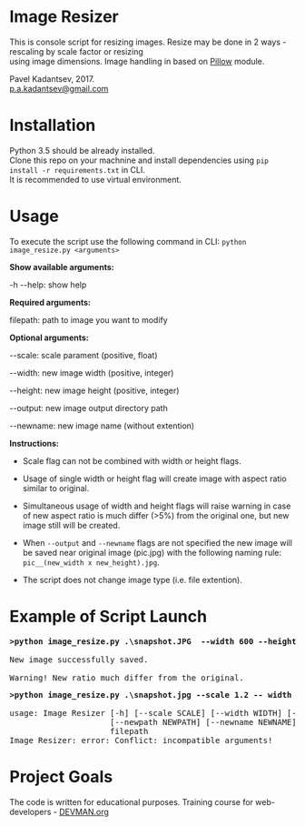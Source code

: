 # Image Resizer

This is console script for resizing images. Resize may be done in 2 ways - rescaling by scale factor or resizing <br />
using image dimensions.
Image handling in based on [Pillow](https://pypi.python.org/pypi/Pillow/) module.

Pavel Kadantsev, 2017. <br/>
p.a.kadantsev@gmail.com

# Installation

Python 3.5 should be already installed. <br />
Clone this repo on your machnine and install dependencies using ```pip install -r requirements.txt``` in CLI. <br />
It is recommended to use virtual environment.


# Usage

To execute the script use the following command in CLI: ```python image_resize.py <arguments>```

**Show available arguments:**

-h --help:  show help

**Required arguments:**

filepath:  path to image you want to modify

**Optional arguments:**

--scale:  scale parament (positive, float)

--width:  new image width (positive, integer)

--height:  new image height (positive, integer)

--output:  new image output directory path

--newname:  new image name (without extention) 

**Instructions:**

- Scale flag can not be combined with width or height flags.

- Usage of single width or height flag will create image with aspect ratio similar to original.

- Simultaneous usage of width and height flags will raise warning in case of new aspect ratio
  is much differ (>5%) from the original one, but new image still will be created.
  
- When ```--output``` and ```--newname``` flags are not specified the new image will be saved near original image (pic.jpg)
  with the following naming rule: ```pic__(new_width x new_height).jpg```.
  
- The script does not change image type (i.e. file extention).

# Example of Script Launch

<pre>
<b>>python image_resize.py .\snapshot.JPG  --width 600 --height 700  --newname my_new_picture --newpath ..\</b>

New image successfully saved.

Warning! New ratio much differ from the original.
</pre>


<pre>
<b>>python image_resize.py .\snapshot.jpg --scale 1.2 -- width 900 --newname conflict_test</b>

usage: Image Resizer [-h] [--scale SCALE] [--width WIDTH] [--height HEIGHT]
                     [--newpath NEWPATH] [--newname NEWNAME]
                     filepath
Image Resizer: error: Conflict: incompatible arguments!
</pre>


# Project Goals

The code is written for educational purposes. Training course for web-developers - [DEVMAN.org](https://devman.org)

